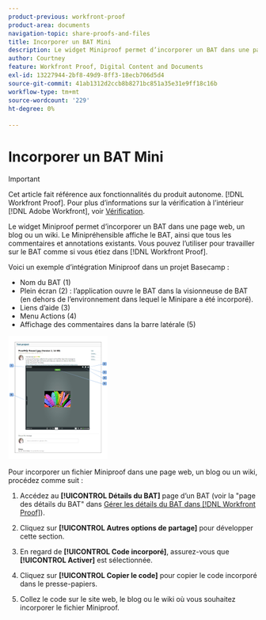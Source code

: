 ```yaml
---
product-previous: workfront-proof
product-area: documents
navigation-topic: share-proofs-and-files
title: Incorporer un BAT Mini
description: Le widget Miniproof permet d’incorporer un BAT dans une page web, un blog ou un wiki. Le Minipréhensible affiche le BAT, ainsi que tous les commentaires et annotations existants. Vous pouvez l’utiliser pour travailler sur le BAT comme si vous étiez dans [!DNL Workfront Proof].
author: Courtney
feature: Workfront Proof, Digital Content and Documents
exl-id: 13227944-2bf8-49d9-8ff3-18ecb706d5d4
source-git-commit: 41ab1312d2ccb8b8271bc851a35e31e9ff18c16b
workflow-type: tm+mt
source-wordcount: '229'
ht-degree: 0%

---
```


# Incorporer un BAT Mini

>[!IMPORTANT]
>
>Cet article fait référence aux fonctionnalités du produit autonome. [!DNL Workfront Proof]. Pour plus d’informations sur la vérification à l’intérieur [!DNL Adobe Workfront], voir [Vérification](../../../review-and-approve-work/proofing/proofing.md).

Le widget Miniproof permet d’incorporer un BAT dans une page web, un blog ou un wiki. Le Minipréhensible affiche le BAT, ainsi que tous les commentaires et annotations existants. Vous pouvez l’utiliser pour travailler sur le BAT comme si vous étiez dans [!DNL Workfront Proof].

Voici un exemple d’intégration Miniproof dans un projet Basecamp :

* Nom du BAT (1)
* Plein écran (2) : l’application ouvre le BAT dans la visionneuse de BAT (en dehors de l’environnement dans lequel le Minipare a été incorporé).
* Liens d’aide (3)
* Menu Actions (4)
* Affichage des commentaires dans la barre latérale (5)

![Basecamp_miniproof.png](assets/basecamp-miniproof-201x250.png)

Pour incorporer un fichier Miniproof dans une page web, un blog ou un wiki, procédez comme suit :

1. Accédez au **[!UICONTROL Détails du BAT]** page d’un BAT (voir la &quot;page des détails du BAT&quot; dans [Gérer les détails du BAT dans [!DNL Workfront Proof]](../../../workfront-proof/wp-work-proofsfiles/manage-your-work/manage-proof-details.md)).

1. Cliquez sur **[!UICONTROL Autres options de partage]** pour développer cette section.
1. En regard de **[!UICONTROL Code incorporé]**, assurez-vous que **[!UICONTROL Activer]** est sélectionnée.

1. Cliquez sur **[!UICONTROL Copier le code]** pour copier le code incorporé dans le presse-papiers.
1. Collez le code sur le site web, le blog ou le wiki où vous souhaitez incorporer le fichier Miniproof.
